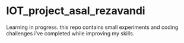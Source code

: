 # IOT_project_asal_rezavandi
Learning in progress. 
this repo contains small experiments and coding challenges i've completed while improving my skills.
